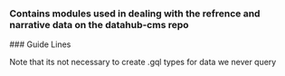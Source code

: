 ### Contains modules used in dealing with the refrence and narrative data on the datahub-cms repo

### Guide Lines

Note that its not necessary to create .gql types for data we never query